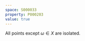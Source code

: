 ```yaml
---
space: S000033
property: P000203
value: true
---
```


All points except $\omega\in X$ are isolated.
